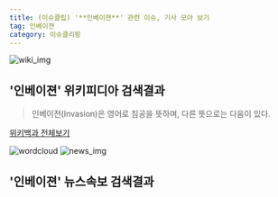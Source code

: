 ```yaml
---
title: (이슈클립) '**인베이젼**' 관련 이슈, 기사 모아 보기
tag: 인베이젼
category: 이슈클리핑
---
```

![wiki_img](https://user-images.githubusercontent.com/42597476/44503234-41136a80-a6d0-11e8-9071-6fc6418eafe4.png)
## **'**인베이젼**'** 위키피디아 검색결과
>인베이전(Invasion)은 영어로 침공을 뜻하며, 다른 뜻으로는 다음이 있다.

<a href="https://ko.wikipedia.org/wiki/인베이젼" target="_blank">위키백과 전체보기</a>

![wordcloud](https://s3.ap-northeast-2.amazonaws.com/lyrics101-wordcloud/2018-09-21-1537461351.png)
![news_img](https://user-images.githubusercontent.com/42597476/44507050-1206f400-a6e4-11e8-8d98-7ffbfebb353f.png)
## **'**인베이젼**'** 뉴스속보 검색결과

